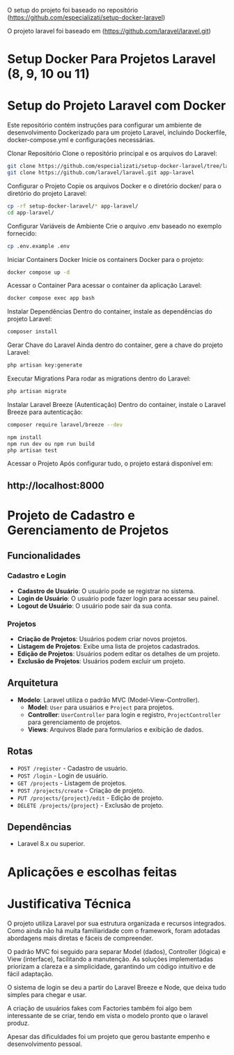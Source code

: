 O setup do projeto foi baseado no repositório (https://github.com/especializati/setup-docker-laravel)

O projeto laravel foi baseado em (https://github.com/laravel/laravel.git)

# Setup Docker Para Projetos Laravel (8, 9, 10 ou 11)

# Setup do Projeto Laravel com Docker

Este repositório contém instruções para configurar um ambiente de desenvolvimento Dockerizado para um projeto Laravel, incluindo Dockerfile, docker-compose.yml e configurações necessárias.

Clonar Repositório
Clone o repositório principal e os arquivos do Laravel:

```sh
git clone https://github.com/especializati/setup-docker-laravel/tree/laravel-11-with-php-8.3
git clone https://github.com/laravel/laravel.git app-laravel
```

Configurar o Projeto
Copie os arquivos Docker e o diretório docker/ para o diretório do projeto Laravel:

```sh
cp -rf setup-docker-laravel/* app-laravel/
cd app-laravel/
```

Configurar Variáveis de Ambiente
Crie o arquivo .env baseado no exemplo fornecido:

```sh
cp .env.example .env
```

Iniciar Containers Docker
Inicie os containers Docker para o projeto:
```sh
docker compose up -d
```
Acessar o Container
Para acessar o container da aplicação Laravel:

```sh
docker compose exec app bash
```

Instalar Dependências
Dentro do container, instale as dependências do projeto Laravel:

```sh
composer install
```

Gerar Chave do Laravel
Ainda dentro do container, gere a chave do projeto Laravel:

```sh
php artisan key:generate
```

Executar Migrations
Para rodar as migrations dentro do Laravel:

```sh
php artisan migrate
```

Instalar Laravel Breeze (Autenticação)
Dentro do container, instale o Laravel Breeze para autenticação:

```sh
composer require laravel/breeze --dev
```

```sh
npm install
npm run dev ou npm run build
php artisan test
```

Acessar o Projeto
Após configurar tudo, o projeto estará disponível em:

## http://localhost:8000




# Projeto de Cadastro e Gerenciamento de Projetos

## Funcionalidades

### Cadastro e Login
- **Cadastro de Usuário**: O usuário pode se registrar no sistema.
- **Login de Usuário**: O usuário pode fazer login para acessar seu painel.
- **Logout de Usuário**: O usuário pode sair da sua conta.

### Projetos
- **Criação de Projetos**: Usuários podem criar novos projetos.
- **Listagem de Projetos**: Exibe uma lista de projetos cadastrados.
- **Edição de Projetos**: Usuários podem editar os detalhes de um projeto.
- **Exclusão de Projetos**: Usuários podem excluir um projeto.

## Arquitetura
- **Modelo**: Laravel utiliza o padrão MVC (Model-View-Controller).
  - **Model**: `User` para usuários e `Project` para projetos.
  - **Controller**: `UserController` para login e registro, `ProjectController` para gerenciamento de projetos.
  - **Views**: Arquivos Blade para formularios e exibição de dados.

## Rotas
- `POST /register` - Cadastro de usuário.
- `POST /login` - Login de usuário.
- `GET /projects` - Listagem de projetos.
- `POST /projects/create` - Criação de projeto.
- `PUT /projects/{project}/edit` - Edição de projeto.
- `DELETE /projects/{project}` - Exclusão de projeto.

## Dependências
- Laravel 8.x ou superior.

# Aplicações e escolhas feitas

# Justificativa Técnica  

O projeto utiliza Laravel por sua estrutura organizada e recursos integrados. Como ainda não há muita familiaridade com o framework, foram adotadas abordagens mais diretas e fáceis de compreender.  

O padrão MVC foi seguido para separar Model (dados), Controller (lógica) e View (interface), facilitando a manutenção. As soluções implementadas priorizam a clareza e a simplicidade, garantindo um código intuitivo e de fácil adaptação.  

O sistema de login se deu a partir do Laravel Breeze e Node, que deixa tudo simples para chegar e usar.

A criação de usuários fakes com Factories também foi algo bem interessante de se criar, tendo em vista o modelo pronto que o laravel produz.

Apesar das dificuldades foi um projeto que gerou bastante empenho e desenvolvimento pessoal.
